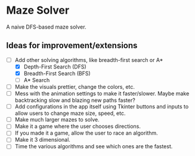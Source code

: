 # Maze Solver

A naive DFS-based maze solver.

## Ideas for improvement/extensions

- [ ] Add other solving algorithms, like breadth-first search or A*
	- [x] Depth-First Search (DFS)
	- [x] Breadth-First Search (BFS)
	- [ ] A* Search
- [ ] Make the visuals prettier, change the colors, etc.
- [ ] Mess with the animation settings to make it faster/slower. Maybe make backtracking slow and blazing new paths faster?
- [ ] Add configurations in the app itself using Tkinter buttons and inputs to allow users to change maze size, speed, etc.
- [ ] Make much larger mazes to solve.
- [ ] Make it a game where the user chooses directions.
- [ ] If you made it a game, allow the user to race an algorithm.
- [ ] Make it 3 dimensional.
- [ ] Time the various algorithms and see which ones are the fastest.